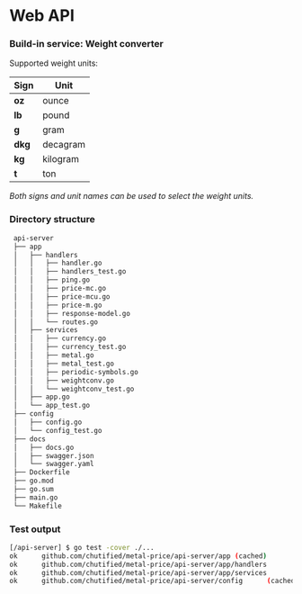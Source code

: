 # Web API

### Build-in service: Weight converter
Supported weight units:

| **Sign** | **Unit** |
|----------|----------|
| **oz**  | ounce |
| **lb**  | pound |
| **g**   | gram |
| **dkg** | decagram |
| **kg**  | kilogram |
| **t**   | ton |

*Both signs and unit names can be used to select the weight units.*

### Directory structure
```bash
 api-server
 ├── app
 │   ├── handlers
 │   │   ├── handler.go
 │   │   ├── handlers_test.go
 │   │   ├── ping.go
 │   │   ├── price-mc.go
 │   │   ├── price-mcu.go
 │   │   ├── price-m.go
 │   │   ├── response-model.go
 │   │   └── routes.go
 │   ├── services
 │   │   ├── currency.go
 │   │   ├── currency_test.go
 │   │   ├── metal.go
 │   │   ├── metal_test.go
 │   │   ├── periodic-symbols.go
 │   │   ├── weightconv.go
 │   │   └── weightconv_test.go
 │   ├── app.go
 │   └── app_test.go
 ├── config
 │   ├── config.go
 │   └── config_test.go
 ├── docs
 │   ├── docs.go
 │   ├── swagger.json
 │   └── swagger.yaml
 ├── Dockerfile
 ├── go.mod
 ├── go.sum
 ├── main.go
 └── Makefile
```

### Test output
```bash
[/api-server] $ go test -cover ./...
ok      github.com/chutified/metal-price/api-server/app (cached)        coverage: 91.3% of statements
ok      github.com/chutified/metal-price/api-server/app/handlers        7.167s  coverage: 100.0% of statements
ok      github.com/chutified/metal-price/api-server/app/services        1.607s  coverage: 100.0% of statements
ok      github.com/chutified/metal-price/api-server/config      (cached)        coverage: 100.0% of statements
```
